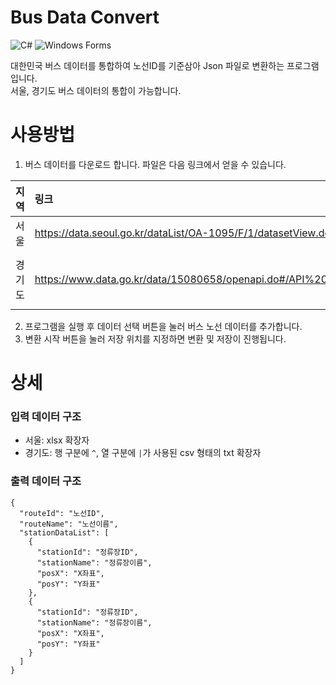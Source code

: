 # Bus Data Convert
![C#](https://img.shields.io/badge/C%23-68217A?style=flat-square)
![Windows Forms](https://img.shields.io/badge/Windows_Forms-0078D7?style=flat-square)

대한민국 버스 데이터를 통합하여 노선ID를 기준삼아 Json 파일로 변환하는 프로그램입니다.  
서울, 경기도 버스 데이터의 통합이 가능합니다.

# 사용방법
1. 버스 데이터를 다운로드 합니다. 파일은 다음 링크에서 얻을 수 있습니다.

| 지역 | 링크 | 기타 |
| :--- | :--- | :--- |
| 서울 | https://data.seoul.go.kr/dataList/OA-1095/F/1/datasetView.do |  |
| 경기도 | https://www.data.go.kr/data/15080658/openapi.do#/API%20%EB%AA%A9%EB%A1%9D/getBaseInfoItemv2 | - 공공데이터포털 api 사용<br>- routeStationDownloadUrl 사용 |

2. 프로그램을 실행 후 데이터 선택 버튼을 눌러 버스 노선 데이터를 추가합니다.
3. 변환 시작 버튼을 눌러 저장 위치를 지정하면 변환 및 저장이 진행됩니다.

# 상세
### 입력 데이터 구조
- 서울: xlsx 확장자
- 경기도: 행 구분에 `^`, 열 구분에 `|`가 사용된 csv 형태의 txt 확장자

### 출력 데이터 구조
```
{
  "routeId": "노선ID",
  "routeName": "노선이름",
  "stationDataList": [
    {
      "stationId": "정류장ID",
      "stationName": "정류장이름",
      "posX": "X좌표",
      "posY": "Y좌표"
    },
    {
      "stationId": "정류장ID",
      "stationName": "정류장이름",
      "posX": "X좌표",
      "posY": "Y좌표"
    }
  ]
}
```

